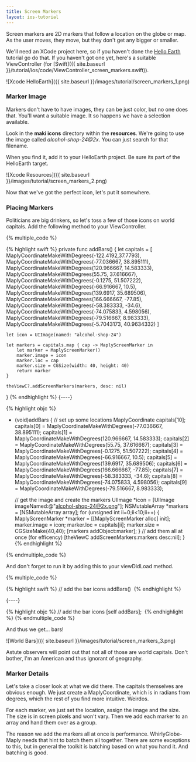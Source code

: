 ```yaml
---
title: Screen Markers
layout: ios-tutorial
---
```


Screen markers are 2D markers that follow a location on the globe or map.  As the user moves, they move, but they don't get any bigger or smaller.

We'll need an XCode project here, so if you haven't done the [Hello Earth](hello_earth.html) tutorial go do that.  If you haven't got one yet, here's a suitable ViewController (for [Swift]({{ site.baseurl }}/tutorial/ios/code/ViewController_screen_markers.swift)).

![Xcode HelloEarth]({{ site.baseurl }}/images/tutorial/screen_markers_1.png)

### Marker Image

Markers don't have to have images, they can be just color, but no one does that.  You'll want a suitable image.  It so happens we have a selection available.

Look in the **maki icons** directory within the **resources**.  We're going to use the image called *alcohol-shop-24@2x*.  You can just search for that filename.

When you find it, add it to your HelloEarth project.  Be sure its part of the HelloEarth target.

![Xcode Resources]({{ site.baseurl }}/images/tutorial/screen_markers_2.png)

Now that we've got the perfect icon, let's put it somewhere.

### Placing Markers

Politicians are big drinkers, so let's toss a few of those icons on world capitals.  Add the following method to your ViewController.

{% multiple_code %}

  {% highlight swift %}
private func addBars() {
    let capitals = [
        MaplyCoordinateMakeWithDegrees(-122.4192,37.7793),
        MaplyCoordinateMakeWithDegrees(-77.036667, 38.895111),
        MaplyCoordinateMakeWithDegrees(120.966667, 14.583333),
        MaplyCoordinateMakeWithDegrees(55.75, 37.616667),
        MaplyCoordinateMakeWithDegrees(-0.1275, 51.507222),
        MaplyCoordinateMakeWithDegrees(-66.916667, 10.5),
        MaplyCoordinateMakeWithDegrees(139.6917, 35.689506),
        MaplyCoordinateMakeWithDegrees(166.666667, -77.85),
        MaplyCoordinateMakeWithDegrees(-58.383333, -34.6),
        MaplyCoordinateMakeWithDegrees(-74.075833, 4.598056),
        MaplyCoordinateMakeWithDegrees(-79.516667, 8.983333),
        MaplyCoordinateMakeWithDegrees(-5.7043173, 40.9634332)
    ]

    let icon = UIImage(named: "alcohol-shop-24")

    let markers = capitals.map { cap -> MaplyScreenMarker in
        let marker = MaplyScreenMarker()
        marker.image = icon
        marker.loc = cap
        marker.size = CGSize(width: 40, height: 40)
        return marker
    }

    theViewC?.addScreenMarkers(markers, desc: nil)
}
  {% endhighlight %}
  {----}

  {% highlight objc %}
- (void)addBars
{
    // set up some locations
    MaplyCoordinate capitals[10];
    capitals[0] = MaplyCoordinateMakeWithDegrees(-77.036667, 38.895111);
    capitals[1] = MaplyCoordinateMakeWithDegrees(120.966667, 14.583333);
    capitals[2] = MaplyCoordinateMakeWithDegrees(55.75, 37.616667);
    capitals[3] = MaplyCoordinateMakeWithDegrees(-0.1275, 51.507222);
    capitals[4] = MaplyCoordinateMakeWithDegrees(-66.916667, 10.5);
    capitals[5] = MaplyCoordinateMakeWithDegrees(139.6917, 35.689506);
    capitals[6] = MaplyCoordinateMakeWithDegrees(166.666667, -77.85);
    capitals[7] = MaplyCoordinateMakeWithDegrees(-58.383333, -34.6);
    capitals[8] = MaplyCoordinateMakeWithDegrees(-74.075833, 4.598056);
    capitals[9] = MaplyCoordinateMakeWithDegrees(-79.516667, 8.983333);

    // get the image and create the markers
    UIImage *icon = [UIImage imageNamed:@"alcohol-shop-24@2x.png"];
    NSMutableArray *markers = [NSMutableArray array];
    for (unsigned int ii=0;ii<10;ii++)
    {
        MaplyScreenMarker *marker = [[MaplyScreenMarker alloc] init];
        marker.image = icon;
        marker.loc = capitals[ii];
        marker.size = CGSizeMake(40,40);
        [markers addObject:marker];
    }
    // add them all at once (for efficency)
    [theViewC addScreenMarkers:markers desc:nil];
}
  {% endhighlight %}

{% endmultiple_code %}


And don't forget to run it by adding this to your viewDidLoad method.

{% multiple_code %}

  {% highlight swift %}
// add the bar icons
addBars()
­  {% endhighlight %}

  {----}

  {% highlight objc %}
// add the bar icons
[self addBars];
­  {% endhighlight %}
{% endmultiple_code %}


And thus we get... bars!

![World Bars]({{ site.baseurl }}/images/tutorial/screen_markers_3.png)

Astute observers will point out that not all of those are world capitals.  Don't bother, I'm an American and thus ignorant of geography.

### Marker Details

Let's take a closer look at what we did there.  The capitals themselves are obvious enough.  We just create a MaplyCoordinate, which is in radians from degrees, which the rest of you find more intuitive.  Weirdos.

For each marker, we just set the location, assign the image and the size.  The size is in screen pixels and won't vary.  Then we add each marker to an array and hand them over as a group.

The reason we add the markers all at once is performance.  WhirlyGlobe-Maply needs that hint to batch them all together.  There are some exceptions to this, but in general the toolkit is batching based on what you hand it.  And batching is good.
